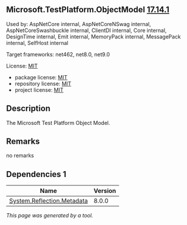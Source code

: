 Microsoft.TestPlatform.ObjectModel [17.14.1](https://www.nuget.org/packages/Microsoft.TestPlatform.ObjectModel/17.14.1)
--------------------

Used by: AspNetCore internal, AspNetCoreNSwag internal, AspNetCoreSwashbuckle internal, ClientDI internal, Core internal, DesignTime internal, Emit internal, MemoryPack internal, MessagePack internal, SelfHost internal

Target frameworks: net462, net8.0, net9.0

License: [MIT](../../../../licenses/mit) 

- package license: [MIT](https://licenses.nuget.org/MIT) 
- repository license: [MIT](https://github.com/microsoft/vstest) 
- project license: [MIT](https://github.com/microsoft/vstest) 

Description
-----------
The Microsoft Test Platform Object Model.

Remarks
-----------
no remarks


Dependencies 1
-----------

|Name|Version|
|----------|:----|
|[System.Reflection.Metadata](../../../../packages/nuget.org/system.reflection.metadata/8.0.0)|8.0.0|

*This page was generated by a tool.*